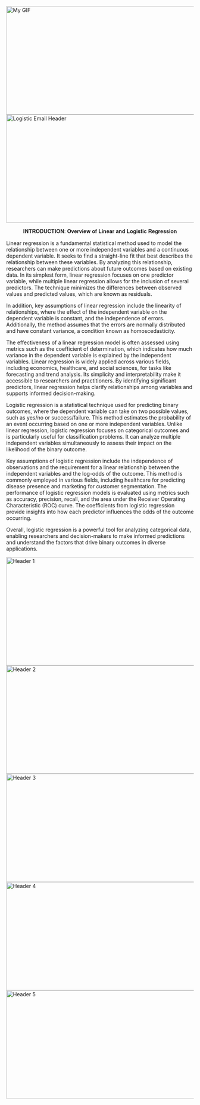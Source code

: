<img src="https://github.com/user-attachments/assets/8be84541-550c-4449-9992-9ea031b2bd87"  alt="My GIF" width="1100" height="290" />
<img src="https://github.com/user-attachments/assets/a56328b5-b523-48f2-9882-554845c1951b" alt="Logistic Email Header" width="1100" height="290" />
<p align="center">𝐈𝐍𝐓𝐑𝐎𝐃𝐔𝐂𝐓𝐈𝐎𝐍: 𝐎𝐯𝐞𝐫𝐯𝐢𝐞𝐰 𝐨𝐟 𝐋𝐢𝐧𝐞𝐚𝐫 𝐚𝐧𝐝 𝐋𝐨𝐠𝐢𝐬𝐭𝐢𝐜 𝐑𝐞𝐠𝐫𝐞𝐬𝐬𝐢𝐨𝐧 </p>


  Linear regression is a fundamental statistical method used to model the relationship between one or more independent variables and a continuous dependent variable. It seeks to find a straight-line fit that best describes the relationship between these variables. By analyzing this relationship, researchers can make predictions about future outcomes based on existing data. In its simplest form, linear regression focuses on one predictor variable, while multiple linear regression allows for the inclusion of several predictors. The technique minimizes the differences between observed values and predicted values, which are known as residuals.

  In addition, key assumptions of linear regression include the linearity of relationships, where the effect of the independent variable on the dependent variable is constant, and the independence of errors. Additionally, the method assumes that the errors are normally distributed and have constant variance, a condition known as homoscedasticity.

  The effectiveness of a linear regression model is often assessed using metrics such as the coefficient of determination, which indicates how much variance in the dependent variable is explained by the independent variables. Linear regression is widely applied across various fields, including economics, healthcare, and social sciences, for tasks like forecasting and trend analysis. Its simplicity and interpretability make it accessible to researchers and practitioners. By identifying significant predictors, linear regression helps clarify relationships among variables and supports informed decision-making.


  Logistic regression is a statistical technique used for predicting binary outcomes, where the dependent variable can take on two possible values, such as yes/no or success/failure. This method estimates the probability of an event occurring based on one or more independent variables. Unlike linear regression, logistic regression focuses on categorical outcomes and is particularly useful for classification problems. It can analyze multiple independent variables simultaneously to assess their impact on the likelihood of the binary outcome.

  Key assumptions of logistic regression include the independence of observations and the requirement for a linear relationship between the independent variables and the log-odds of the outcome. This method is commonly employed in various fields, including healthcare for predicting disease presence and marketing for customer segmentation. The performance of logistic regression models is evaluated using metrics such as accuracy, precision, recall, and the area under the Receiver Operating Characteristic (ROC) curve. The coefficients from logistic regression provide insights into how each predictor influences the odds of the outcome occurring.

  Overall, logistic regression is a powerful tool for analyzing categorical data, enabling researchers and decision-makers to make informed predictions and understand the factors that drive binary outcomes in diverse applications.

<img src="https://github.com/user-attachments/assets/072bdead-9c53-4936-93e2-88869494b4bb" alt="Header 1" width="1100" height="290" />
<img src="https://github.com/user-attachments/assets/6480f15a-e1ee-4e62-b852-9a32ea011344" alt="Header 2" width="1100" height="290" />
<img src="https://github.com/user-attachments/assets/af254068-afe6-41c3-9f06-22977d292def" alt="Header 3" width="1100" height="290" />
<img src="https://github.com/user-attachments/assets/d1fbb6d0-d50d-4f0b-bfa5-9dc17baeae8f" alt="Header 4" width="1100" height="290" />
<img src="https://github.com/user-attachments/assets/2ae218db-4d85-4617-8cb8-fedf967a90f4" alt="Header 5" width="1100" height="290" />

